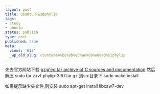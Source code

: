 ```yaml
---
layout: post
title: ubuntu下安装phylip
tags:
- study
- ubuntu
status: publish
type: post
published: true
meta:
  views: '612'
  _wp_old_slug: ubuntu%e4%b8%8b%e5%ae%89%e8%a3%85phylip
---
```

先去官方网站下载 <a href="http://evolution.gs.washington.edu/phylip/download/phylip-3.67.tar.gz">gzip'ed tar archive of C sources and documentation</a>
然后解压  sudo tar zxvf phylip-3.67.tar.gz
到src目录下 sudo make install

如果提示缺少头文件,则安装 <span id="1eop">sudo apt-get install libxaw7-dev</span>